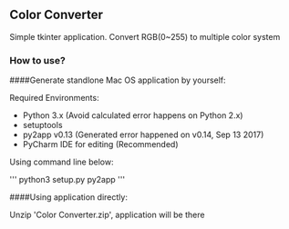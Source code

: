 ## Color Converter
Simple tkinter application. Convert RGB(0~255) to multiple color system

### How to use?

####Generate standlone Mac OS application by yourself:

Required Environments:

* Python 3.x (Avoid calculated error happens on Python 2.x)
* setuptools
* py2app v0.13 (Generated error happened on v0.14, Sep 13 2017)
* PyCharm IDE for editing (Recommended)

Using command line below:

'''
python3 setup.py py2app
'''

####Using application directly:

Unzip 'Color Converter.zip', application will be there
